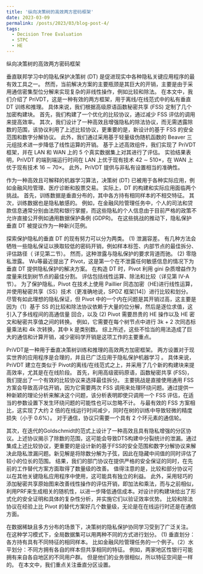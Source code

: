 ```yaml
---
title: '纵向决策树的高效两方密码框架'
date: 2023-03-09
permalink: /posts/2023/03/blog-post-4/
tags:
  - Decision Tree Evaluation
  - STPC
  - HE
---
```


纵向决策树的高效两方密码框架

垂直联邦学习中的隐私保护决策树 (DT) 是促进现实中各种隐私关键应用程序的最有效工具之一。 然而，当前解决方案的主要瓶颈是其巨大的开销，主要是由于采用通信密集型位分解来实现复杂的非线性操作，例如比较和除法。 在本文中，我们介绍了 PriVDT，这是一种有效的两方框架，用于离线/在线范式中的私有垂直 DT 训练和推理。 具体来说，我们根据高级原语函数秘密共享 (FSS) 定制了几个加密构建块。 首先，我们构建了一个优化的比较协议，通过减少 FSS 评估的调用来提高效率。 其次，我们设计了一种高效且增强隐私的除法协议，而无需透露除数的范围，该协议利用了上述比较协议，更重要的是，新设计的基于 FSS 的安全范围和数字分解协议。 此外，我们通过采用基于轻量级伪随机函数的 Beaver 三元组技术进一步降低了线性运算的开销。 基于上述高效组件，我们实现了 PriVDT 框架，并在 LAN 和 WAN 上的 5 个真实数据集上对其进行了评估。 实验结果表明，PriVDT 的端到端运行时间在 LAN 上优于现有技术 42 ∼ 510×，在 WAN 上优于现有技术 16 ∼ 70×。 此外，PriVDT 提供与非私有设置相当的准确性。

作为一种高效且可解释的机器学习算法，决策树 (DT) 已被用于各种实际应用，例如金融风险管理、医疗诊断和股票交易。 实际上，DT 的构建和实际应用面临两个挑战。 首先，训练数据是垂直分布的，其中各方持有相同样本的不相交特征。 其次，训练数据也是隐私敏感的。 例如，在金融风险管理任务中，个人的司法和贷款信息通常分别由法院和银行掌握，而这些隐私的个人信息由于目前严格的政策不允许直接公开例如通用数据保护条例 (GDPR)。 在这些挑战的推动下，隐私保护垂直 DT 被提议作为一种新兴范例。

探索保护隐私的垂直 DT 的现有努力可以分为两类。 (1) 泄漏容差。 有几种方法会牺牲一些隐私保证以换取较低的密码开销，例如样本标签、内部节点的最佳拆分、评估路径（ 详见第二节）。 然而，这种泄露与隐私保护的要求背道而驰。 (2) 零隐私泄露。 Wu等最近提出了 Pivot，这是第一个在不泄露任何敏感信息的情况下为垂直 DT 提供隐私保护的解决方案。 在构造 DT 时，Pivot 利用 gini 杂质增益作为度量来找到树节点的最佳分割。 评估包括线性运算、除法和比较（详见第 IV-A 节）。 为了保护隐私，Pivot 在技术上使用 Paillier 同态加密（HE)进行线性运算，并使用秘密共享（SS）技术（更准确地说，SPDZ 框架[14]）进行比较和划分。
尽管有如此理想的隐私保证，但 Pivot 中的一个内在问题是其开销过高，这主要是因为（1）基于 SS 的比较和除法协议依赖于大量的位分解，然后是逐位求值，这引入了多线程间的高通信量 回合，以及 (2) Pivot 需要昂贵的 HE 操作以及 HE 密文和秘密共享值之间的转换。 例如，它需要在每个树节点中进行 3k + 2 次同态标量乘法和 4k 次转换，其中 k 是类别数。 综上所述，这些不恰当的用法造成了巨大的通信和计算开销，减少密码学开销是这项工作的主要重点。

PriVDT是一种用于垂直决策树训练和推理的高效两方加密框架。 两方设置对于现实世界的应用程序是合理的，并且已广泛应用于隐私保护机器学习 。 具体来说，PriVDT 建立在类似于 Pivot的离线/在线范式之上，并采用了几个新的构建块来提高效率，尤其是在在线阶段。 首先，利用高级密码原语，函数秘密共享 (FSS)，我们提出了一个有效的比较协议来选择最佳拆分。 主要挑战是直接使用通用 FSS 方案会导致高评估开销，因为它需要两次 FSS 调用来处理环绕问题。通过提供一种新颖的理论分析来解决这个问题，该分析表明即使只调用一个 FSS 评估，在适当的参数设置下发生环绕问题的可能性也可以忽略不计。 与最有效的 FSS 方案相比，这实现了大约 2 倍的在线运行时间减少，同时在树的训练中导致轻微的精度损失（小于 0.6%）。 对于通信，协议只需要一个具有 2 个环元素的通信轮。

其次，在迭代的Goldschmidt的范式上设计了一种高效且具有隐私增强的分区协议。上述协议揭示了除数的范围，这可能会导致DTS构建中分裂统计的泄漏。通过集成上述比较协议，更重要的是设计新的基于FSS的安全范围和数字分解协议来解决此隐私泄漏问题。新见解是将除数分解为子弦，因此在隐藏中间值的同时评估了较小的位长的范围。 结果，我们的部门协议在提供严格的安全保证的同时，在先前的工作替代方案方面取得了数量级的改善。 值得注意的是，比较和部分协议可以在其他关键隐私应用程序中使用，这可能具有独立的利益。 此外，采用轻巧的添加秘密共享原始图来改善线性操作的评估开销，即加法和乘法，而与之前相似，利用PRF来生成相关的随机性，以进一步降低通信成本。对设计的构建块给出了形式化的安全证明和具体的复杂性分析，并实施它们以验证效率优势。 比较和除法协议在经验上比 Pivot 的替代方案好几个数量级，无论是在在线运行时还是在通信方面。

在数据稀缺且多方分布的场景下，决策树的隐私保护协同学习受到了广泛关注。 在这种学习模式下，全局数据集可以用两种不同的方式进行划分。 (1) 垂直划分：各方持有具有不同特征的相同样本。 比如金融风险管理任务的一个例子。（2）水平划分：不同方拥有各自的样本但共享相同的特征。 例如，两家地区性银行可能拥有来自各自地区的不同用户群。 但是他们的业务很相似，所以特征空间是一样的。 在本文中，我们重点关注垂直分区设置。




